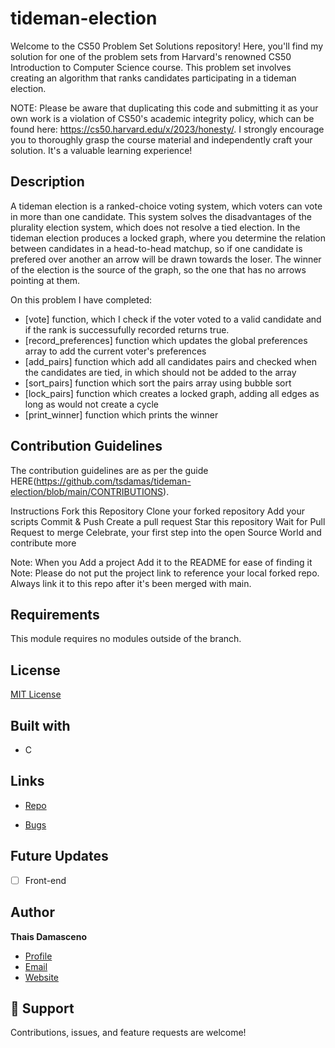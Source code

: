 # tideman-election
Welcome to the CS50 Problem Set Solutions repository! Here, you'll find my solution for one of the problem sets from Harvard's renowned CS50 Introduction to Computer Science course. This problem set involves creating an algorithm that ranks candidates participating in a tideman election. 

NOTE: Please be aware that duplicating this code and submitting it as your own work is a violation of CS50's academic integrity policy, which can be found here: https://cs50.harvard.edu/x/2023/honesty/. I strongly encourage you to thoroughly grasp the course material and independently craft your solution. It's a valuable learning experience!

## Description

A tideman election is a ranked-choice voting system, which voters can vote in more than one candidate. This system solves the disadvantages of the plurality election system, which does not resolve a tied election. In the tideman election produces a locked graph, where you determine the relation between candidates in a head-to-head matchup, so if one candidate is prefered over another an arrow will be drawn towards the loser. The winner of the election is the source of the graph, so the one that has no arrows pointing at them. 

On this problem I have completed: 

- [vote] function, which I check if the voter voted to a valid candidate and if the rank is successufully recorded returns true. 
- [record_preferences] function which updates the global preferences array to add the current voter's preferences
- [add_pairs] function which add all candidates pairs and checked when the candidates are tied, in which should not be added to the array
- [sort_pairs] function which sort the pairs array using bubble sort
- [lock_pairs] function which creates a locked graph, adding all edges as long as would not create a cycle
- [print_winner] function which prints the winner 

## Contribution Guidelines

The contribution guidelines are as per the guide HERE(https://github.com/tsdamas/tideman-election/blob/main/CONTRIBUTIONS).

Instructions Fork this Repository Clone your forked repository Add your scripts Commit & Push Create a pull request Star this repository Wait for Pull Request to merge Celebrate, your first step into the open Source World and contribute more

Note: When you Add a project Add it to the README for ease of finding it Note: Please do not put the project link to reference your local forked repo. Always link it to this repo after it's been merged with main.

## Requirements

This module requires no modules outside of the branch. 

## License

[MIT License](https://choosealicense.com/licenses/mit/)

## Built with 

- C

## Links

- [Repo](https://github.com/tsdamas/tideman-election "<tideman-election> Repo")

- [Bugs](https://github.com/tsdamas/tideman-election/issues "Issues Page")

## Future Updates

- [ ] Front-end 


## Author

**Thais Damasceno**

- [Profile](https://github.com/tsdamas "Thais Damasceno")
- [Email](mailto:tssdamasceno@gmail.com?subject=Hi "Hi!")
- [Website](https://stoic-mclean-831fce.netlify.app "Welcome")

## 🤝 Support

Contributions, issues, and feature requests are welcome!
